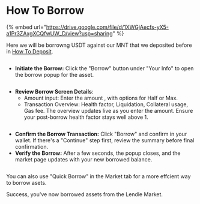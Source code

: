 # How To Borrow

{% embed url="https://drive.google.com/file/d/1XWGjAecfs-yX5-a1Pr3ZAxgXCQfwUW_D/view?usp=sharing" %}



Here we will be borrowng USDT against our MNT that we deposited before in [How To Deposit](broken-reference).



<figure><img src="../../../.gitbook/assets/Image 2025-09-15 at 10.41 PM (1).jpg" alt=""><figcaption></figcaption></figure>



* **Initiate the Borrow:** Click the "Borrow" button under "Your Info" to open the borrow popup for the asset.



<figure><img src="../../../.gitbook/assets/Image 2025-09-15 at 10.41 PM.jpg" alt=""><figcaption></figcaption></figure>



* **Review Borrow Screen Details**:
  * Amount input: Enter the amount , with options for Half or Max.&#x20;
  * Transaction Overview: Health factor, Liquidation, Collateral usage, Gas fee. The overview updates live as you enter the amount. Ensure your post-borrow health factor stays well above 1.



<figure><img src="../../../.gitbook/assets/Image 2025-09-15 at 10.55 PM.jpg" alt=""><figcaption></figcaption></figure>



* **Confirm the Borrow Transaction:** Click "Borrow" and confirm in your wallet.  If there's a "Continue" step first, review the summary before final confirmation.
* **Verify the Borrow:** After a few seconds, the popup closes, and the market page updates with your new borrowed balance.



<figure><img src="../../../.gitbook/assets/Image 2025-09-15 at 11.04 PM.jpg" alt=""><figcaption></figcaption></figure>

You can also use "Quick Borrow" in the Market tab for a more effcient way to borrow asets.



Success, you've now borrowed assets from the Lendle Market.
